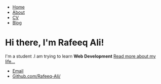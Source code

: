 <html>
	<head>
		<title>Rafeeq Ali</title>
	</head>
	<body>
		<nav>
    		<ul>
        		<li><a href="/">Home</a></li>
	        	<li><a href="/about">About</a></li>
        		<li><a href="/cv">CV</a></li>
        		<li><a href="/blog">Blog</a></li>
    		</ul>
		</nav>
		<div class="container">
    		<div class="blurb">
        		<h1>Hi there, I'm Rafeeq Ali!</h1>
            <p>I'm a student .I am trying to learn <strong>Web Development</strong> <a href="/about">Read more about my life...</a></p>
    		</div><!-- /.blurb -->
		</div><!-- /.container -->
		<footer>
    		<ul>
        		<li><a href="mailto:rafeeqali365@gmail.com">Email</a></li>
        		<li><a href="http://github.com/Rafeeq-Ali/">Github.com/Rafeeq-Ali/</a></li>
			</ul>
		</footer>
	</body>
</html>
